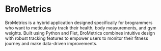 # BroMetrics
BroMetrics is a hybrid application designed specifically for brogrammers who want to meticulously track their health, body measurements, and gym weights. Built using Python and Flet, BroMetrics combines intuitive design with robust tracking features to empower users to monitor their fitness journey and make data-driven improvements.
